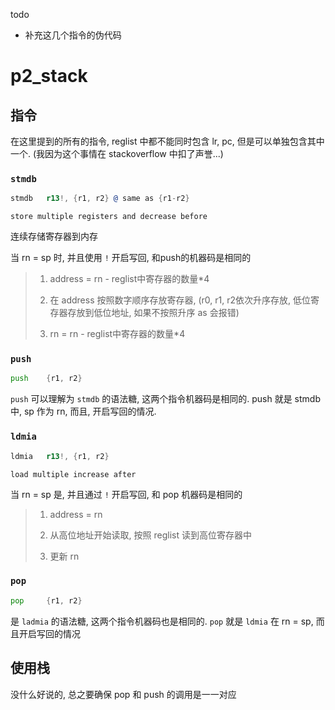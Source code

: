 todo

- 补充这几个指令的伪代码

# p2_stack

## 指令

在这里提到的所有的指令, reglist 中都不能同时包含 lr, pc, 但是可以单独包含其中一个. (我因为这个事情在 stackoverflow 中扣了声誉...)

### `stmdb`

```asm
stmdb   r13!, {r1, r2} @ same as {r1-r2}
```

`store multiple registers and decrease before`

连续存储寄存器到内存

当 rn = sp 时, 并且使用 `!` 开启写回, 和push的机器码是相同的

> 1. address = rn - reglist中寄存器的数量*4
>
> 2. 在 address 按照数字顺序存放寄存器, (r0, r1, r2依次升序存放, 低位寄存器存放到低位地址, 如果不按照升序 as 会报错)
>
> 3. rn = rn - reglist中寄存器的数量*4

### `push`

```asm
push    {r1, r2}
```

`push` 可以理解为 `stmdb` 的语法糖, 这两个指令机器码是相同的. push 就是 stmdb 中, sp 作为 rn, 而且, 开启写回的情况.

### `ldmia`

```asm
ldmia   r13!, {r1, r2} 
```

`load multiple increase after	`

当 rn = sp 是, 并且通过 `!` 开启写回, 和 pop 机器码是相同的

> 1. address = rn
>
> 2. 从高位地址开始读取, 按照 reglist 读到高位寄存器中
>
> 3. 更新 rn

### `pop`

```asm
pop     {r1, r2}
```

是 `ladmia` 的语法糖, 这两个指令机器码也是相同的. `pop` 就是 `ldmia` 在 rn = sp, 而且开启写回的情况



## 使用栈

没什么好说的, 总之要确保 pop 和 push 的调用是一一对应
